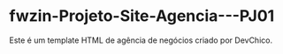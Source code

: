 # fwzin-Projeto-Site-Agencia---PJ01
Este é um template HTML de agência de negócios criado por DevChico.
